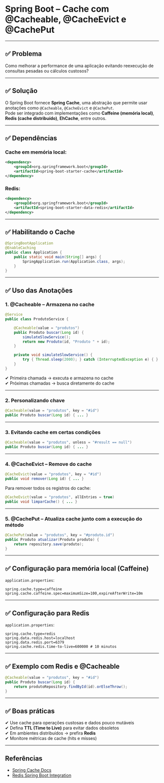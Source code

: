 # Spring Boot – Cache com @Cacheable, @CacheEvict e @CachePut

---

## ✅ Problema
Como melhorar a performance de uma aplicação evitando reexecução de consultas pesadas ou cálculos custosos?

---

## ✅ Solução
O Spring Boot fornece **Spring Cache**, uma abstração que permite usar anotações como `@Cacheable`, `@CacheEvict` e `@CachePut`.  
Pode ser integrado com implementações como **Caffeine (memória local)**, **Redis (cache distribuído)**, **EhCache**, entre outros.

---

## ✅ Dependências

### Cache em memória local:
```xml
<dependency>
    <groupId>org.springframework.boot</groupId>
    <artifactId>spring-boot-starter-cache</artifactId>
</dependency>
```

### Redis:
```xml
<dependency>
    <groupId>org.springframework.boot</groupId>
    <artifactId>spring-boot-starter-data-redis</artifactId>
</dependency>
```

---

## ✅ Habilitando o Cache
```java
@SpringBootApplication
@EnableCaching
public class Application {
    public static void main(String[] args) {
        SpringApplication.run(Application.class, args);
    }
}
```

---

## ✅ Uso das Anotações

### **1. @Cacheable** – Armazena no cache
```java
@Service
public class ProdutoService {

    @Cacheable(value = "produtos")
    public Produto buscar(Long id) {
        simulateSlowService();
        return new Produto(id, "Produto " + id);
    }

    private void simulateSlowService() {
        try { Thread.sleep(2000); } catch (InterruptedException e) { }
    }
}
```
✔ Primeira chamada → executa e armazena no cache  
✔ Próximas chamadas → busca diretamente do cache

---

### **2. Personalizando chave**
```java
@Cacheable(value = "produtos", key = "#id")
public Produto buscar(Long id) { ... }
```

---

### **3. Evitando cache em certas condições**
```java
@Cacheable(value = "produtos", unless = "#result == null")
public Produto buscar(Long id) { ... }
```

---

### **4. @CacheEvict** – Remove do cache
```java
@CacheEvict(value = "produtos", key = "#id")
public void remover(Long id) { ... }
```

Para remover todos os registros do cache:
```java
@CacheEvict(value = "produtos", allEntries = true)
public void limparCache() { ... }
```

---

### **5. @CachePut** – Atualiza cache junto com a execução do método
```java
@CachePut(value = "produtos", key = "#produto.id")
public Produto atualizar(Produto produto) {
    return repository.save(produto);
}
```

---

## ✅ Configuração para memória local (Caffeine)
`application.properties`:
```properties
spring.cache.type=caffeine
spring.cache.caffeine.spec=maximumSize=100,expireAfterWrite=10m
```

---

## ✅ Configuração para Redis
`application.properties`:
```properties
spring.cache.type=redis
spring.data.redis.host=localhost
spring.data.redis.port=6379
spring.cache.redis.time-to-live=600000 # 10 minutos
```

---

## ✅ Exemplo com Redis e @Cacheable
```java
@Cacheable(value = "produtos", key = "#id")
public Produto buscar(Long id) {
    return produtoRepository.findById(id).orElseThrow();
}
```

---

## ✅ Boas práticas
✔ Use cache para operações custosas e dados pouco mutáveis  
✔ Defina **TTL (Time to Live)** para evitar dados obsoletos  
✔ Em ambientes distribuídos → prefira **Redis**  
✔ Monitore métricas de cache (hits e misses)  

---

## Referências
- [Spring Cache Docs](https://docs.spring.io/spring-framework/docs/current/reference/html/integration.html#cache)
- [Redis Spring Boot Integration](https://spring.io/projects/spring-data-redis)